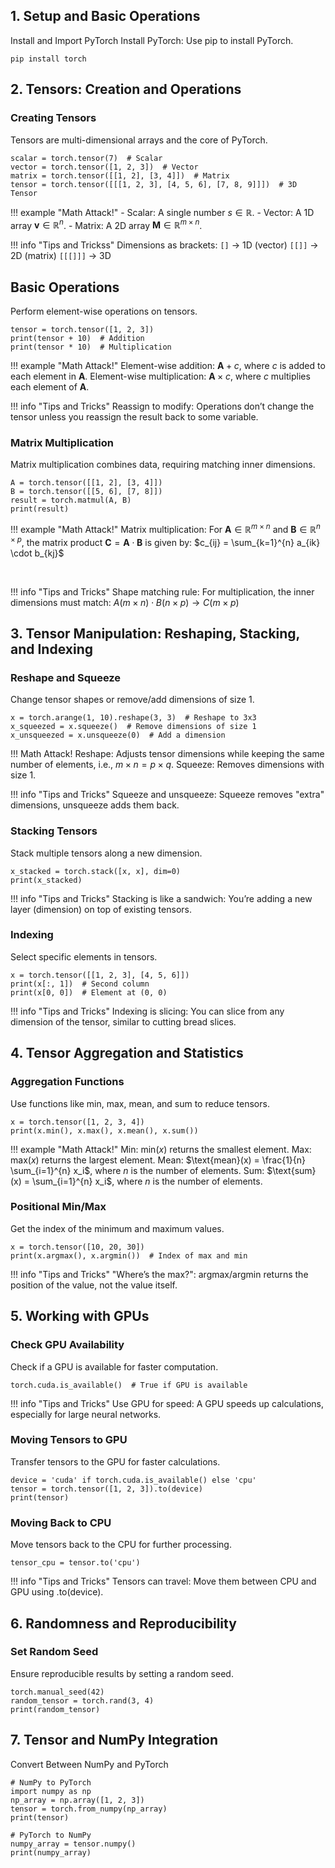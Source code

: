 ## 1. Setup and Basic Operations
Install and Import PyTorch
Install PyTorch: Use pip to install PyTorch.

```{bash}
pip install torch
```

## 2. Tensors: Creation and Operations
### Creating Tensors
Tensors are multi-dimensional arrays and the core of PyTorch.

```{python}
scalar = torch.tensor(7)  # Scalar
vector = torch.tensor([1, 2, 3])  # Vector
matrix = torch.tensor([[1, 2], [3, 4]])  # Matrix
tensor = torch.tensor([[[1, 2, 3], [4, 5, 6], [7, 8, 9]]])  # 3D Tensor
```

!!! example "Math Attack!"
    - Scalar: A single number $s \in \mathbb{R}$.
    - Vector: A 1D array $\mathbf{v} \in \mathbb{R}^n$.
    - Matrix: A 2D array $\mathbf{M} \in \mathbb{R}^{m \times n}$.

!!! info "Tips and Trickss"
    Dimensions as brackets:
    `[]` → 1D (vector)
    `[[]]` → 2D (matrix)
    `[[[]]]` → 3D


## Basic Operations
Perform element-wise operations on tensors.

```{python}
tensor = torch.tensor([1, 2, 3])
print(tensor + 10)  # Addition
print(tensor * 10)  # Multiplication
```

!!! example "Math Attack!"
    Element-wise addition: $\mathbf{A} + c$, where $c$ is added to each element in $\mathbf{A}$.
    Element-wise multiplication: $\mathbf{A} \times c$, where $c$ multiplies each element of $\mathbf{A}$.

!!! info "Tips and Tricks"
    Reassign to modify: Operations don’t change the tensor unless you reassign the result back to some variable.


### Matrix Multiplication
Matrix multiplication combines data, requiring matching inner dimensions.

```{python}
A = torch.tensor([[1, 2], [3, 4]])
B = torch.tensor([[5, 6], [7, 8]])
result = torch.matmul(A, B)
print(result)
```

!!! example "Math Attack!"
    Matrix multiplication: For $\mathbf{A} \in \mathbb{R}^{m \times n}$ and $\mathbf{B} \in \mathbb{R}^{n \times p}$, the matrix product $\mathbf{C} = \mathbf{A} \cdot \mathbf{B}$ is given by:
    $c_{ij} = \sum_{k=1}^{n} a_{ik} \cdot b_{kj}$

​
 
!!! info "Tips and Tricks"
    Shape matching rule: For multiplication, the inner dimensions must match:
    $A(m \times n) \cdot B(n \times p) \rightarrow C(m \times p)$
    
## 3. Tensor Manipulation: Reshaping, Stacking, and Indexing
### Reshape and Squeeze
Change tensor shapes or remove/add dimensions of size 1.

```{python}
x = torch.arange(1, 10).reshape(3, 3)  # Reshape to 3x3
x_squeezed = x.squeeze()  # Remove dimensions of size 1
x_unsqueezed = x.unsqueeze(0)  # Add a dimension
```

!!! Math Attack!
    Reshape: Adjusts tensor dimensions while keeping the same number of elements, i.e., $m \times n = p \times q$.
    Squeeze: Removes dimensions with size 1.
    
!!! info "Tips and Tricks"
    Squeeze and unsqueeze: Squeeze removes "extra" dimensions, unsqueeze adds them back.

### Stacking Tensors
Stack multiple tensors along a new dimension.

```{python}
x_stacked = torch.stack([x, x], dim=0)
print(x_stacked)
```

!!! info "Tips and Tricks"
    Stacking is like a sandwich: You’re adding a new layer (dimension) on top of existing tensors.

### Indexing
Select specific elements in tensors.

```{python}
x = torch.tensor([[1, 2, 3], [4, 5, 6]])
print(x[:, 1])  # Second column
print(x[0, 0])  # Element at (0, 0)
```

!!! info "Tips and Tricks"
    Indexing is slicing: You can slice from any dimension of the tensor, similar to cutting bread slices.

## 4. Tensor Aggregation and Statistics
### Aggregation Functions
Use functions like min, max, mean, and sum to reduce tensors.

```{python}
x = torch.tensor([1, 2, 3, 4])
print(x.min(), x.max(), x.mean(), x.sum())
```

!!! example "Math Attack!"
    Min: $\text{min}(x)$ returns the smallest element.
    Max: $\text{max}(x)$ returns the largest element.
    Mean: $\text{mean}(x) = \frac{1}{n} \sum_{i=1}^{n} x_i$, where $n$ is the number of elements.
    Sum: $\text{sum}(x) = \sum_{i=1}^{n} x_i$, where $n$ is the number of elements.

### Positional Min/Max
Get the index of the minimum and maximum values.

```{python}
x = torch.tensor([10, 20, 30])
print(x.argmax(), x.argmin())  # Index of max and min
```

!!! info "Tips and Tricks"
    "Where’s the max?": argmax/argmin returns the position of the value, not the value itself.

## 5. Working with GPUs
### Check GPU Availability
Check if a GPU is available for faster computation.

```{python}
torch.cuda.is_available()  # True if GPU is available
```

!!! info "Tips and Tricks"
    Use GPU for speed: A GPU speeds up calculations, especially for large neural networks.

### Moving Tensors to GPU
Transfer tensors to the GPU for faster calculations.

```{python}
device = 'cuda' if torch.cuda.is_available() else 'cpu'
tensor = torch.tensor([1, 2, 3]).to(device)
print(tensor)
```

### Moving Back to CPU
Move tensors back to the CPU for further processing.

```{python}
tensor_cpu = tensor.to('cpu')
```

!!! info "Tips and Tricks"
    Tensors can travel: Move them between CPU and GPU using .to(device).
    
## 6. Randomness and Reproducibility
### Set Random Seed
Ensure reproducible results by setting a random seed.

```{python}
torch.manual_seed(42)
random_tensor = torch.rand(3, 4)
print(random_tensor)
```

## 7. Tensor and NumPy Integration
Convert Between NumPy and PyTorch

```{python}
# NumPy to PyTorch
import numpy as np
np_array = np.array([1, 2, 3])
tensor = torch.from_numpy(np_array)
print(tensor)
```

```{python}
# PyTorch to NumPy
numpy_array = tensor.numpy()
print(numpy_array)
```

